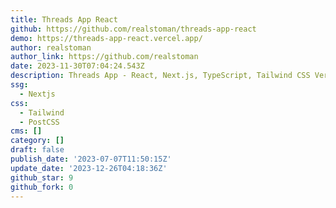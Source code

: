```yaml
---
title: Threads App React
github: https://github.com/realstoman/threads-app-react
demo: https://threads-app-react.vercel.app/
author: realstoman
author_link: https://github.com/realstoman
date: 2023-11-30T07:04:24.543Z
description: Threads App - React, Next.js, TypeScript, Tailwind CSS Version
ssg:
  - Nextjs
css:
  - Tailwind
  - PostCSS
cms: []
category: []
draft: false
publish_date: '2023-07-07T11:50:15Z'
update_date: '2023-12-26T04:18:36Z'
github_star: 9
github_fork: 0
---
```

